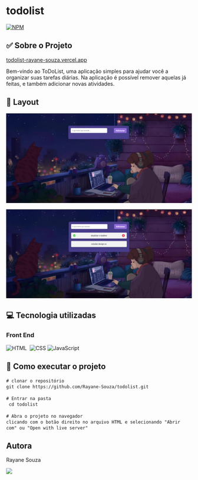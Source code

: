 # todolist
[![NPM](https://img.shields.io/npm/l/react)](https://github.com/Rayane-Souza/todolist/blob/main/LICENSE)

## ✅ Sobre o Projeto

[todolist-rayane-souza.vercel.app](https:/todolist-rayane-souza.vercel.app/)

Bem-vindo ao ToDoList, uma aplicação simples para ajudar você a organizar suas tarefas diárias.
Na aplicação é possível remover aquelas já feitas, e também adicionar novas atividades. 

## 🔗 Layout

![Projeto](image.png)

![Projeto](image-1.png)

## 💻 Tecnologia utilizadas
### Front End 
![HTML](https://img.shields.io/badge/-HTML-0D1117?style=for-the-badge&logo=html5&labelColor=0D1117)&nbsp; ![CSS](https://img.shields.io/badge/-CSS-0D1117?style=for-the-badge&logo=CSS3&logoColor=1572B6&labelColor=0D1117)&nbsp;![JavaScript](https://img.shields.io/badge/-JavaScript-0D1117?style=for-the-badge&logo=javascript&labelColor=0D1117&textColor=0D1117)&nbsp;


## 📌 Como executar o projeto
```
# clonar o repositório
git clone https://github.com/Rayane-Souza/todolist.git

# Entrar na pasta
 cd todolist

# Abra o projeto no navegador
clicando com o botão direito no arquivo HTML e selecionando "Abrir com" ou "Open with live server"
``` 

## Autora
Rayane Souza

<a href="https://www.linkedin.com/in/rayanekelly/" target="_blank"><img src="https://img.shields.io/badge/LinkedIn-0077B5?style=for-the-badge&logo=linkedin&logoColor=white" target="_blank"></a>